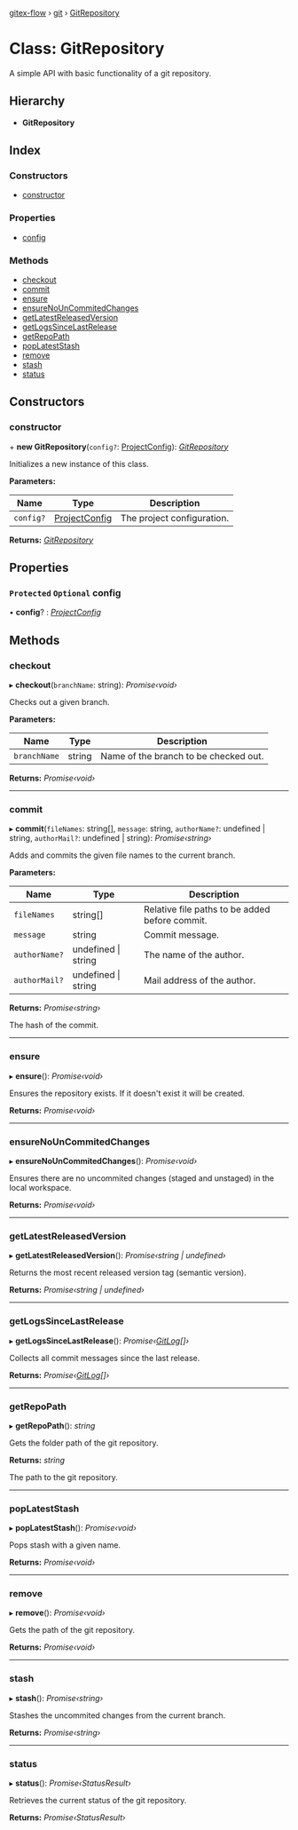 [gitex-flow](../README.md) › [git](../modules/git.md) › [GitRepository](git.gitrepository.md)

# Class: GitRepository

A simple API with basic functionality of a git repository.

## Hierarchy

* **GitRepository**

## Index

### Constructors

* [constructor](git.gitrepository.md#constructor)

### Properties

* [config](git.gitrepository.md#protected-optional-config)

### Methods

* [checkout](git.gitrepository.md#checkout)
* [commit](git.gitrepository.md#commit)
* [ensure](git.gitrepository.md#ensure)
* [ensureNoUnCommitedChanges](git.gitrepository.md#ensurenouncommitedchanges)
* [getLatestReleasedVersion](git.gitrepository.md#getlatestreleasedversion)
* [getLogsSinceLastRelease](git.gitrepository.md#getlogssincelastrelease)
* [getRepoPath](git.gitrepository.md#getrepopath)
* [popLatestStash](git.gitrepository.md#poplateststash)
* [remove](git.gitrepository.md#remove)
* [stash](git.gitrepository.md#stash)
* [status](git.gitrepository.md#status)

## Constructors

###  constructor

\+ **new GitRepository**(`config?`: [ProjectConfig](../interfaces/configs.projectconfig.md)): *[GitRepository](git.gitrepository.md)*

Initializes a new instance of this class.

**Parameters:**

Name | Type | Description |
------ | ------ | ------ |
`config?` | [ProjectConfig](../interfaces/configs.projectconfig.md) | The project configuration.  |

**Returns:** *[GitRepository](git.gitrepository.md)*

## Properties

### `Protected` `Optional` config

• **config**? : *[ProjectConfig](../interfaces/configs.projectconfig.md)*

## Methods

###  checkout

▸ **checkout**(`branchName`: string): *Promise‹void›*

Checks out a given branch.

**Parameters:**

Name | Type | Description |
------ | ------ | ------ |
`branchName` | string | Name of the branch to be checked out.  |

**Returns:** *Promise‹void›*

___

###  commit

▸ **commit**(`fileNames`: string[], `message`: string, `authorName?`: undefined | string, `authorMail?`: undefined | string): *Promise‹string›*

Adds and commits the given file names to the current branch.

**Parameters:**

Name | Type | Description |
------ | ------ | ------ |
`fileNames` | string[] | Relative file paths to be added before commit. |
`message` | string | Commit message. |
`authorName?` | undefined &#124; string | The name of the author. |
`authorMail?` | undefined &#124; string | Mail address of the author.  |

**Returns:** *Promise‹string›*

The hash of the commit.

___

###  ensure

▸ **ensure**(): *Promise‹void›*

Ensures the repository exists.
If it doesn't exist it will be created.

**Returns:** *Promise‹void›*

___

###  ensureNoUnCommitedChanges

▸ **ensureNoUnCommitedChanges**(): *Promise‹void›*

Ensures there are no uncommited changes (staged and unstaged) in the local workspace.

**Returns:** *Promise‹void›*

___

###  getLatestReleasedVersion

▸ **getLatestReleasedVersion**(): *Promise‹string | undefined›*

Returns the most recent released version tag (semantic version).

**Returns:** *Promise‹string | undefined›*

___

###  getLogsSinceLastRelease

▸ **getLogsSinceLastRelease**(): *Promise‹[GitLog](../interfaces/git.gitlog.md)[]›*

Collects all commit messages since the last release.

**Returns:** *Promise‹[GitLog](../interfaces/git.gitlog.md)[]›*

___

###  getRepoPath

▸ **getRepoPath**(): *string*

Gets the folder path of the git repository.

**Returns:** *string*

The path to the git repository.

___

###  popLatestStash

▸ **popLatestStash**(): *Promise‹void›*

Pops stash with a given name.

**Returns:** *Promise‹void›*

___

###  remove

▸ **remove**(): *Promise‹void›*

Gets the path of the git repository.

**Returns:** *Promise‹void›*

___

###  stash

▸ **stash**(): *Promise‹string›*

Stashes the uncommited changes from the current branch.

**Returns:** *Promise‹string›*

___

###  status

▸ **status**(): *Promise‹StatusResult›*

Retrieves the current status of the git repository.

**Returns:** *Promise‹StatusResult›*

